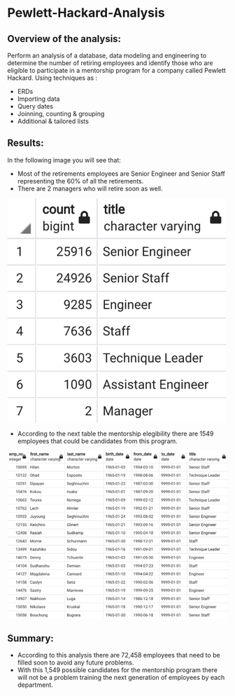 # Pewlett-Hackard-Analysis

## Overview of the analysis:

Perform an analysis of a database, data modeling and engineering to determine the number of retiring employees and identify those who are eligible to participate in a mentorship program for a company called Pewlett Hackard.
Using techniques as : 

*  ERDs
* Importing data
* Query dates 
* Joinning, counting  & grouping 
* Additional & tailored lists

## Results: 

In the following image you will see that:

* Most of the retirements employees are Senior Engineer and Senior Staff representing the 60% of all the retirements.
* There are 2 managers who will retire soon as well.

<img src="Data/Retiring_titles.png" width="500">

* According to the next table the mentorship elegibility there are 1549 employees that could be candidates from this program.

<img src="Data/Mentorship_elegibility.png" width="650">

## Summary:

* According to this analysis there are 72,458 employees that need to be filled soon to avoid any future problems.
* With this 1,549 possible candidates for the mentorship program there will not be a problem training the next generation of employees by each department.



